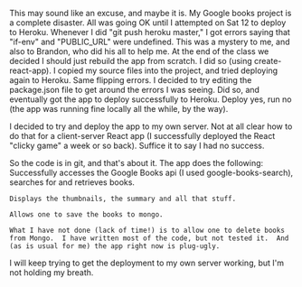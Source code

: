 This may sound like an excuse, and maybe it is.
My Google books project is a complete disaster.
All was going OK until I attempted on Sat 12 to deploy to Heroku.  Whenever I did "git push heroku master," I got errors saying that "if-env" and "PUBLIC_URL" were undefined.  This was a mystery to me, and also to Brandon, who did his all to help me.  At the end of the class we decided I should just rebuild the app from scratch.  I did so (using create-react-app).  I copied my source files into the project, and tried deploying again to Heroku. Same flipping errors.  I decided to try editing the package.json file to get around the errors I was seeing.  Did so, and eventually got the app to deploy successfully to Heroku.  Deploy yes, run no (the app was running fine locally all the while, by the way).

I decided to try and deploy the app to my own server.  Not at all clear how to do that for a client-server React app (I successfully deployed the React "clicky game" a week or so back).  Suffice it to say I had no success.

So the code is in git, and that's about it.  The app does the following:
    Successfully accesses the Google Books api (I used google-books-search), searches for and retrieves books.  
    
    Displays the thumbnails, the summary and all that stuff.
    
    Allows one to save the books to mongo.

    What I have not done (lack of time!) is to allow one to delete books from Mongo.  I have written most of the code, but not tested it.  And (as is usual for me) the app right now is plug-ugly.

I will keep trying to get the deployment to my own server working, but I'm not holding my breath.


